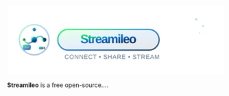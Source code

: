 <p align="center">
  <img src="https://raw.githubusercontent.com/richochetclementine1315/Streamileo/main/logo.svg" alt="Streamileo Logo" width="699" height="160" />
</p>

<b>Streamileo</b> is a free open-source....





      



